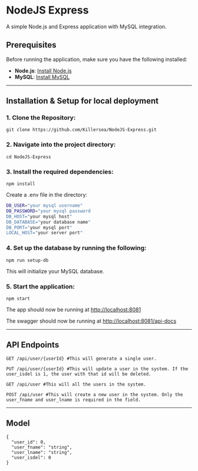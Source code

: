 # NodeJS Express

A simple Node.js and Express application with MySQL integration.

## Prerequisites

Before running the application, make sure you have the following installed:

- **Node.js**: [Install Node.js](https://nodejs.org/en/download/)
- **MySQL**: [Install MySQL]([https://dev.mysql.com/doc/refman/8.0/en/installing.html](https://dev.mysql.com/downloads/installer/))
---
## Installation & Setup for local deployment
### **1. Clone the Repository:**
```
git clone https://github.com/Killersea/NodeJS-Express.git
```

### **2. Navigate into the project directory:**
```
cd NodeJS-Express
```

### **3. Install the required dependencies:**
```
npm install

```
Create a .env file in the directory:
```sh
DB_USER="your mysql username"
DB_PASSWORD="your mysql password
DB_HOST="your mysql host"
DB_DATABASE="your database name"
DB_PORT="your mysql port"
LOCAL_HOST="your server port"
```

### **4. Set up the database by running the following:**
```
npm run setup-db
```
This will initialize your MySQL database.

### **5. Start the application:**
```
npm start
```
The app should now be running at [http://localhost:8081](http://localhost:8081)

The swagger should now be running at [http://localhost:8081/api-docs](http://localhost:8081/api-docs)

---
## API Endpoints
```
GET /api/user/{userId} #This will generate a single user.

PUT /api/user/{userId} #This will update a user in the system. If the user_isdel is 1, the user with that id will be deleted.

GET /api/user #This will all the users in the system.

POST /api/user #This will create a new user in the system. Only the user_fname and user_lname is required in the field.
```

---
## Model
```
{
  "user_id": 0,
  "user_fname": "string",
  "user_lname": "string",
  "user_isdel": 0
}
```
